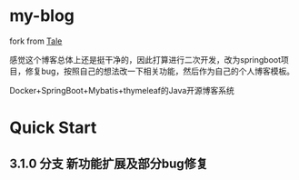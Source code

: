 # my-blog

fork from [Tale](https://github.com/otale/tale)

感觉这个博客总体上还是挺干净的，因此打算进行二次开发，改为springboot项目，修复bug，按照自己的想法改一下相关功能，然后作为自己的个人博客模板。<br/>

Docker+SpringBoot+Mybatis+thymeleaf的Java开源博客系统

# Quick Start

## 3.1.0 分支 新功能扩展及部分bug修复

